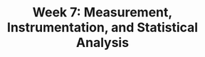 ---
title: 'Week 7: Measurement, Instrumentation, and Statistical Analysis'
description:
  'Important concepts in understanding the importance of measurement and statistical analysis in quantitative research.'
prev: null
next: null
type: chapter
id: 8
---